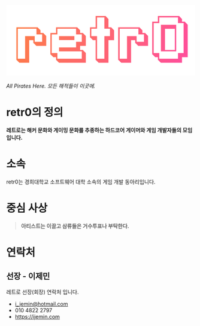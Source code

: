 <!-- TITLE: retr0 -->
<!-- SUBTITLE: 레트로(retr0) 동아리를 소개합니다 -->

![Logo](/uploads/logo.png "Logo")

*All Pirates Here. 모든 해적들이 이곳에.*
# retr0의 정의

**레트로는 해커 문화와 게이밍 문화를 추종하는 하드코어 게이머와 게임 개발자들의 모임입니다.**

# 소속
retr0는 경희대학교 소프트웨어 대학 소속의 게임 개발 동아리입니다.

# 중심 사상
> **아티스트는 이끌고 삼류들은 거수투표나 부탁한다.**

# 연락처
## 선장 - 이제민
레트로 선장(회장) 연락처 입니다.

- i_jemin@hotmail.com
- 010 4822 2797
- https://ijemin.com
